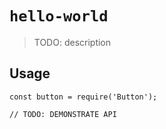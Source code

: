 # `hello-world`

> TODO: description

## Usage

```
const button = require('Button');

// TODO: DEMONSTRATE API
```
